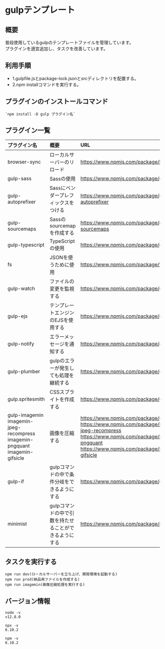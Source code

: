 # gulpテンプレート

## 概要
普段使用しているgulpのテンプレートファイルを管理しています。  
プラグインを適宜追加し、タスクを改善しています。

## 利用手順  
 - 1.gulpfile.jsとpackage-lock.jsonとsrcディレクトリを配置する。
 - 2.npm installコマンドを実行する。

## プラグインのインストールコマンド
	`npm install -D gulp プラグイン名`

## プラグイン一覧

| プラグイン名 | 概要 | URL |
|:-----------|:------------|:------------|
| browser-sync | ローカルサーバーのリロード | https://www.npmjs.com/package/browser-sync |
| gulp-sass | Sassの使用 | https://www.npmjs.com/package/gulp-sass |
| gulp-autoprefixer | Sassにベンダープレフィックスをつける | https://www.npmjs.com/package/gulp-autoprefixer |
| gulp-sourcemaps | Sassのsourcemapを作成する | https://www.npmjs.com/package/gulp-sourcemaps |
| gulp-typescript | TypeScriptの使用 | https://www.npmjs.com/package/gulp-typescript |
| fs | JSONを使うために使用 | https://www.npmjs.com/package/fs |
| gulp-watch | ファイルの変更を監視する | https://www.npmjs.com/package/gulp-watch |
| gulp-ejs | テンプレートエンジンのEJSを使用する | https://www.npmjs.com/package/gulp-ejs |
| gulp-notify | エラーメッセージを通知する | https://www.npmjs.com/package/gulp-notify |
| gulp-plumber | gulpのエラーが発生しても処理を継続する | https://www.npmjs.com/package/gulp-plumber |
| gulp.spritesmith | CSSスプライトを作成する | https://www.npmjs.com/package/gulp.spritesmith |
| gulp-imagemin<br>imagemin-jpeg-recompress<br>imagemin-pngquant<br>imagemin-gifsicle   | 画像を圧縮する | https://www.npmjs.com/package/gulp-imagemin<br>https://www.npmjs.com/package/imagemin-jpeg-recompress<br>https://www.npmjs.com/package/imagemin-pngquant<br>https://www.npmjs.com/package/imagemin-gifsicle |
| gulp-if | gulpコマンドの中で条件分岐をできるようにする | https://www.npmjs.com/package/gulp-if |
| minimist | gulpコマンドの中で引数を持たせることができるようにする | https://www.npmjs.com/package/minimist |


## タスクを実行する
	npm run dev(ローカルサーバーを立ち上げ、開発環境を起動する)
	npm run prod(納品用ファイルを作成する)
	npm run imagemin(画像圧縮処理を実行する)


## バージョン情報

```
node -v
v12.8.0

npx -v
6.10.2

npm -v
6.10.2

```
